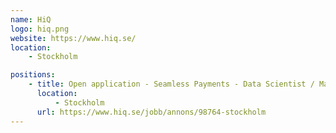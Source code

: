 ```yaml
---
name: HiQ
logo: hiq.png
website: https://www.hiq.se/
location:
    - Stockholm

positions:
    - title: Open application - Seamless Payments - Data Scientist / Machine Learning Engineers
      location:
          - Stockholm
      url: https://www.hiq.se/jobb/annons/98764-stockholm
---
```

